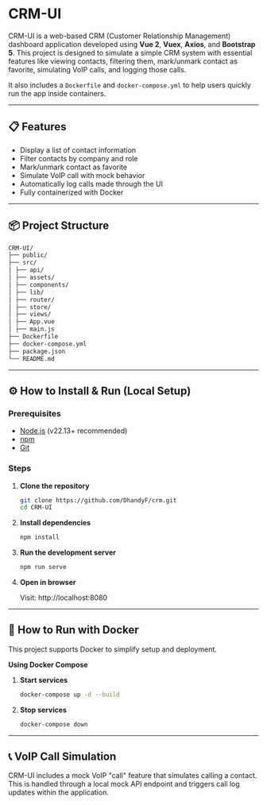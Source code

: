 # CRM-UI

CRM-UI is a web-based CRM (Customer Relationship Management) dashboard application developed using **Vue 2**, **Vuex**, **Axios**, and **Bootstrap 5**. This project is designed to simulate a simple CRM system with essential features like viewing contacts, filtering them, mark/unmark contact as favorite, simulating VoIP calls, and logging those calls.

It also includes a `Dockerfile` and `docker-compose.yml` to help users quickly run the app inside containers.

---

## 📋 Features

- Display a list of contact information
- Filter contacts by company and role
- Mark/unmark contact as favorite
- Simulate VoIP call with mock behavior
- Automatically log calls made through the UI
- Fully containerized with Docker

---

## 📦 Project Structure

```bash
CRM-UI/
├── public/
├── src/
│ ├── api/
│ ├── assets/
│ ├── components/
│ ├── lib/
│ ├── router/
│ ├── store/
│ ├── views/
│ ├── App.vue
│ ├── main.js
├── Dockerfile
├── docker-compose.yml
├── package.json
└── README.md
```
---

## ⚙️ How to Install & Run (Local Setup)

### Prerequisites

- [Node.js](https://nodejs.org/en/) (v22.13+ recommended)
- [npm](https://www.npmjs.com/)
- [Git](https://git-scm.com/)

### Steps

1. **Clone the repository**

   ```bash
   git clone https://github.com/DhandyF/crm.git
   cd CRM-UI
    ```
2. **Install dependencies**

    ```bash
    npm install
    ```
3. **Run the development server**

    ```bash
    npm run serve
    ```

4. **Open in browser**

    Visit: http://localhost:8080

---

## 🐳 How to Run with Docker
This project supports Docker to simplify setup and deployment.

**Using Docker Compose**

1. **Start services**

    ```bash
    docker-compose up -d --build
    ```

2. **Stop services**

    ```bash
    docker-compose down
    ```

---

## 📞 VoIP Call Simulation
CRM-UI includes a mock VoIP "call" feature that simulates calling a contact. This is handled through a local mock API endpoint and triggers call log updates within the application.
